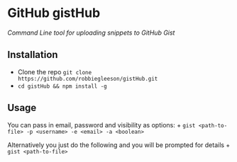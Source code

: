 # GitHub gistHub

*Command Line tool for uploading snippets to GitHub Gist*

## Installation
- Clone the repo `git clone https://github.com/robbiegleeson/gistHub.git`
- `cd gistHub && npm install -g`

## Usage

You can pass in email, password and visibility as options:
    + `gist <path-to-file> -p <username> -e <email> -a <boolean>`

Alternatively you just do the following and you will be prompted for details
    + `gist <path-to-file>`
